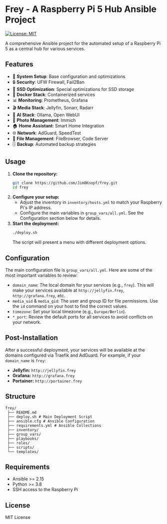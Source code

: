 # Frey - A Raspberry Pi 5 Hub Ansible Project

[![License: MIT](https://img.shields.io/badge/License-MIT-yellow.svg)](https://opensource.org/licenses/MIT)

A comprehensive Ansible project for the automated setup of a Raspberry Pi 5 as a central hub for various services.

## Features

- 🔧 **System Setup**: Base configuration and optimizations
- 🔒 **Security**: UFW Firewall, Fail2Ban
- 💾 **SSD Optimization**: Special optimizations for SSD storage
- 🐳 **Docker Stack**: Containerized services
- 📊 **Monitoring**: Prometheus, Grafana
- 🎬 **Media Stack**: Jellyfin, Sonarr, Radarr
- 🤖 **AI Stack**: Ollama, Open WebUI
- 📸 **Photo Management**: Immich
- 🏠 **Home Assistant**: Smart Home Integration
- 🌐 **Network**: AdGuard, SpeedTest
- 📁 **File Management**: FileBrowser, Code Server
- 🗄️ **Backup**: Automated backup strategies

## Usage

1.  **Clone the repository:**
    ```bash
    git clone https://github.com/Jim8Knopf/frey.git
    cd frey
    ```
2.  **Configure your setup:**
    - Adjust the inventory in `inventory/hosts.yml` to match your Raspberry Pi's IP address.
    - Configure the main variables in `group_vars/all.yml`. See the Configuration section below for details.
3.  **Start the deployment:**
    ```bash
    ./deploy.sh
    ```
    The script will present a menu with different deployment options.

## Configuration

The main configuration file is `group_vars/all.yml`. Here are some of the most important variables to review:

-   `domain_name`: The local domain for your services (e.g., `frey`). This will make your services available at `http://jellyfin.frey`, `http://grafana.frey`, etc.
-   `media_uid` & `media_gid`: The user and group ID for file permissions. Use the `id` command on your host to find the correct values.
-   `timezone`: Set your local timezone (e.g., `Europe/Berlin`).
-   `*_port`: Review the default ports for all services to avoid conflicts on your network.

## Post-Installation

After a successful deployment, your services will be available at the domains configured via Traefik and AdGuard. For example, if your `domain_name` is `frey`:

-   **Jellyfin:** `http://jellyfin.frey`
-   **Grafana:** `http://grafana.frey`
-   **Portainer:** `http://portainer.frey`

## Structure

```
frey/ 
 ├── README.md 
 ├── deploy.sh # Main Deployment Script 
 ├── ansible.cfg # Ansible Configuration 
 ├── requirements.yml # Ansible Collections 
 ├── inventory/ 
 ├── group_vars/ 
 ├── playbooks/ 
 ├── roles/ 
 ├── scripts/ 
 └── templates/
```

## Requirements

- Ansible >= 2.15
- Python >= 3.8
- SSH access to the Raspberry Pi

## License

MIT License
